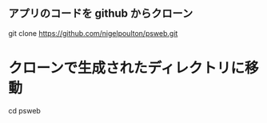 ## アプリのコードを github からクローン

git clone https://github.com/nigelpoulton/psweb.git





# クローンで生成されたディレクトリに移動



cd psweb
